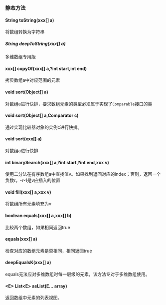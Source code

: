 ### 静态方法
#### String toString(xxx\[] a)
将数组转换为字符串
##### String deepToString(xxx\[] a)
多维数组专用版
#### xxx\[] copyOf(xxx\[] a,?int start,int end)
拷贝数组a中对应范围的元素
#### void sort(Object\[] a)
对数组a进行快排，要求数组元素的类型必须属于实现了`Comparable`接口的类
#### void sort(Object\[] a,Comparator c)
通过实现比较器对象的实例c进行快排。
#### void sort(xxx\[] a)
对数组a进行快排
#### int binarySearch(xxx\[] a,?int start,?int end,xxx v)
使用二分法在有序数组a中查找值v。如果找到返回对应的index；否则，返回一个负数r。-r-1是v应插入的位置
#### void fill(xxx\[] a,xxx v)
将数组所有元素填充为v
#### boolean equals(xxx\[] a,xxx\[] b)
比较两个数组，如果相同返回true
#### equals(xxx\[] a)
检查对应的数组元素是否相同，相同返回true
#### deepEqualsK(xxx\[] a)
equals无法应对多维数组时每一层级的元素，该方法专对于多维数组使用。
#### \<E> List\<E> asList(E... array)
返回数组中元素的列表视图。